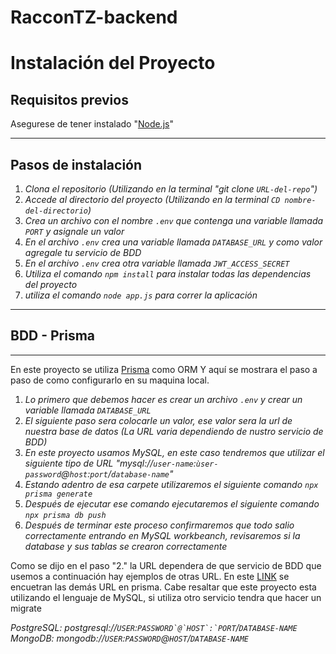 # RacconTZ-backend

# Instalación del Proyecto

## Requisitos previos

Asegurese de tener instalado "[Node.js](https://nodejs.org/en)"

----

## Pasos de instalación

1. _Clona el repositorio (Utilizando en la terminal "git clone `URL-del-repo`")_
2. _Accede al directorio del proyecto (Utilizando en la terminal `CD nombre-del-directorio`)_
3. _Crea un archivo con el nombre `.env` que contenga una variable llamada `PORT` y asignale un valor_
4. _En el archivo `.env` crea una variable llamada `DATABASE_URL` y como valor agregale tu servicio de BDD_
5. _En el archivo `.env` crea otra variable llamada `JWT_ACCESS_SECRET`_
5. _Utiliza el comando `npm install` para instalar todas las dependencias del proyecto_
6. _utiliza el comando `node app.js` para correr la aplicación_

-----

## BDD - Prisma

-----

En este proyecto se utiliza [Prisma](https://www.prisma.io/) como ORM Y aquí se mostrara el paso a paso de como configurarlo en su maquina local.

1. _Lo primero que debemos hacer es crear un archivo `.env` y crear un variable llamada `DATABASE_URL`_
2. _El siguiente paso sera colocarle un valor, ese valor sera la url de nuestra base de datos (La URL varia dependiendo de nustro servicio de BDD)_
3. _En este proyecto usamos MySQL, en este caso tendremos que utilizar el siguiente tipo de URL "mysql://`user-name`:`ùser-password`@`host`:`port`/`database-name`"_
5. _Estando adentro de esa carpete utilizaremos el siguiente comando `npx prisma generate`_
6. _Después de ejecutar ese comando ejecutaremos el siguiente comando `npx prisma db push`_
7. _Después de terminar este proceso confirmaremos que todo salio correctamente entrando en MySQL workbeanch, revisaremos si la database y sus tablas se crearon correctamente_

Como se dijo en el paso "2." la URL dependera de que servicio de BDD que usemos a continuación hay ejemplos de otras URL.
En este [LINK](https://www.prisma.io/docs/reference/database-reference/connection-urls) se encuetran las demás URL en prisma.
Cabe resaltar que este proyecto esta utilizando el lenguaje de MySQL, si utiliza otro servicio tendra que hacer un migrate

_PostgreSQL: postgresql://`USER`:`` PASSWORD`@`HOST`:`PORT ``/`DATABASE-NAME`_
_MongoDB: mongodb://`USER`:`PASSWORD`@`HOST`/`DATABASE-NAME`_


